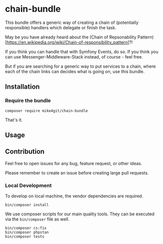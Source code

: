 # chain-bundle
This bundle offers a generic way of creating a chain of (potentially responsible) handlers which delegate or finish the task. 

May be you have already heard about the (Chain of Repsonability Pattern)[https://en.wikipedia.org/wiki/Chain-of-responsibility_pattern]?!

If you think you can handle that with Symfony Events, do so.
If you think you can use Messenger-Middleware-Stack instead, of course - feel free.

But if you are searching for a generic way to put services to a chain, where each of the chain links can decides what is going on, use this bundle.

## Installation

### Require the bundle

   ```shell
   composer require mike4git/chain-bundle
   ```

That's it.

## Usage


## Contribution

Feel free to open issues for any bug, feature request, or other ideas.

Please remember to create an issue before creating large pull requests.

### Local Development

To develop on local machine, the vendor dependencies are required.

```shell
bin/composer install
```

We use composer scripts for our main quality tools. They can be executed via the `bin/composer` file as well.

```shell
bin/composer cs:fix
bin/composer phpstan
bin/composer tests
```
